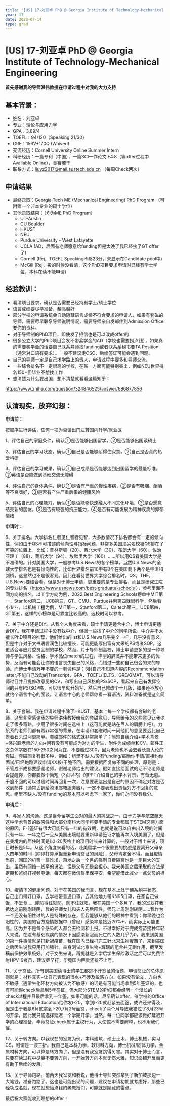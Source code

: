```yaml
---
title: '[US] 17-刘亚卓 PhD @ Georgia Institute of Technology-Mechanical Engineering'
year: 17
date: 2022-07-14
type: grad
---
```


# [US] 17-刘亚卓 PhD @ Georgia Institute of Technology-Mechanical Engineering

 

**首先感谢我的导师洪伟教授在申请过程中对我的大力支持**

 

## 基本背景：

* 姓名：刘亚卓
* 专业：理论与应用力学
* GPA：3.89/4
* TOEFL：94/120（Speaking 21/30）
* GRE：156V+170Q (Waived)
* 交流经历：Cornell University Online Summer Intern
* 科研经历：一篇专利（中国），一篇SCI一作论文IF4.8（等offer过程中Available Online），竞赛若干
* 联系方式：[liuyz2017@mail.sustech.edu.cn](mailto:liuyz2017@mail.sustech.edu.cn) （每周Check两次）

 

## 申请结果

* 最终录取：Georgia Tech ME (Mechanical Engineering) PhD Program （可附赠一个非本专业的硕士学位）
* 其他录取结果：（均为ME PhD Program）
  * UT-Austin
  * CU Boulder
  * HKUST
  * NEU
  * Purdue University - West Lafayette
  * UCLA (AD，后面有老师愿意给funding但是太晚了我已经接了GT offer了)
  * Cornell (Rej，TOEFL Speaking不够23分，未显示在Candidate pool中)
  * McGill (Rej，投的时候没看清，这个PhD项目要求申请时已经有学士学位，本科在读不能申请)

 

## 经验教训：

* 看清项目要求，确认是否需要已经持有学士/硕士学位
* 语言成绩要尽早准备，越高越好
* 部分学校的申请系统会自动隐藏语言成绩不符合要求的申请人，如果有套磁的导师，需要尽早联系导师说明情况，需要导师亲自发邮件到Admission Office要你的资料。
* 对于导师制的PhD项目，即使发了拒信也是可以改成offer的
* 很多公立大学的PhD项目会发不带奖学金的AD（学校也需要捞点钱），如果真的需要奖学金的话要自己联系导师找funding或者联系系秘书要TA Position（通常对口语有要求）。一般不建议走CSC，后续签证可能会遇到问题。
* 自己的导师一定是自己求学路上的贵人，申请过程中要多和导师交流。
* 一些综合排名不一定很高的学校，在某一方面可能特别突出，例如NEU世界排名150+但毕业不愁找工作
* 想清楚为什么要出国，想不清楚就看看这篇知乎：

https://www.zhihu.com/question/324846525/answer/686877856

 

## 认清现实，放弃幻想：

**申请前：**

按顺序进行评估，任何一项为否请出门左转国内升学/就业区

1、评估自己的家庭条件，确认①是否能够出国留学，②是否能够出国读硕士

2、评估自己的学习状态，确认①自己是否能够耐得住寂寞，②自己是否真的热爱科研

3、评估自己的学习成果，确认①自己成绩是否能够达到出国留学的最低标准，②英语是否能做到基础交流无障碍

4、评估自己的身体条件，确认①是否有严重的慢性疾病，②是否有吸烟、酗酒等不良嗜好，③是否有产生严重后果的健康风险

5、评估自己的心理能力，确认①是否能够快速融入不同文化环境，②是否愿意结交新的朋友，③是否有较强的抗压能力，④是否有可能发展为精神疾病的抑郁情绪

**申请时：**

6、关于排名。大学排名仁者见仁智者见智，大多数情况下排名都会有一定的倾向性，例如由于QS不可描述的倾向性与指标问题，非常多美国顶尖名校被QS排在了可笑的位置上，比如：普林斯顿（20）、西北大学（30）、布朗大学（60）、佐治亚理工（88）、莱斯大学（94）、埃默里大学（160）……所以用QS看美国大学是不准确的。针对美国大学，一般参考U.S.News的各个榜单，当然U.S.News的全球大学排名也是有倾向性的，比如世界排名前10中有8个在美国剩下两个是牛津和剑桥，这显然也不是很客观。因此在看待世界大学综合排名时，QS，THE，U.S.News要结合看。但是对于博士申请，更重要的是专业排名，而且是研究生院的专业排名（https://www.usnews.com/best-graduate-schools ），参考里面不同方向的排名，以工学方向为例，2022 Best Engineering Schools榜单中MIT第一，Stanford第二，UCB第三，GT、CMU、Purdue并列第四就很科学，然后看小专业，以机械工程为例，MIT第一，Stanford第二，Caltech第三，UCB第四，GT第五，这样的小榜单是可靠度比较高的，选校时可以参考。

7、关于中介还是DIY。从我个人角度来看，硕士申请更适合中介，博士申请更适合DIY。我在申请过程中没有找中介，但据一些找了中介的同学所说，中介并不太擅长PhD项目的推荐，他们给出的list和U.S.News几乎完全一样，几乎没有意义。但是中介对于文书语言润色比较擅长，可能更能写出富有文采的PS或者SOP。这更适合与应对委员会制的学校，然而，对于导师制高校，博士申请更多的是一种导师与学生风格、性格、学术品位match的过程，华丽的辞藻并不能带来更多的优势，反而有可能会让你的语言丧失自己的风格，而错过一些和自己很合的来的导师。而博士申请万年不变的一套资料是：3封自己不知道内容的Recommendation letter,不能自己改动的Transcript，GPA，TOEFL/IELTS，GRE/GMAT，可以请导师过目并且提修改意见的CV，和写出自己风格的PS/SOP，看起来自己有发挥空间的只有PS/SOP咯，可以很早就开始写，然后自己修改个十几版，如果还不放心就约个语言中心的面谈，让语言中心的老师帮你看一看语法，资料准备就是这么简单。

8、关于套磁。我在申请过程中除了HKUST，基本上每一个学校都有套磁的老师，这里非常感谢我的导师洪伟教授给我的套磁意见，导师给我的这些意见让我少走了很多弯路，少用了很多时间在选校上（这可能就是站在巨人的肩膀上吧）。力航系的老师们都有着非常强的背景，在申请和套磁时问一问他们的意见要远比自己摸着石头过河更简单。套磁邮件的格式就非常简单了：简短自我介绍+学术背景+感兴趣老师的方向+问有没有可能成为对方的学生，附件为成绩单和CV。邮件正文总体字数在150-250之间为宜，不要超过300，因为老师也不会去看长篇大论的套磁。套磁回复有很多种，例如：组里不缺人/没有funding/鼓励你申请/直接约你面试/已经跑路建议申请XX校/干脆不回。需要根据回复做不同的处理，原则是：不管成不成都要感谢老师，谢谢老师给出的建议。假如直接给面试的话不论老师是否提醒你，你都要做个简短（3页以内）的PPT介绍自己的学术背景，有备无患。干脆不回的可以过段时间再回复一次，注意要表达出是自己的原因不确定对方是否收到邮件（通常丢锅给腾讯邮箱服务器），一定不要表现出责怪对方不回复的意思。组里不缺人/没有funding的基本可以考虑下一家了，你们之间没有缘分。

**申请后：**

9、与家人的沟通。这是当今留学生面对的最大的挑战之一。由于力学与航空航天这种学术背景的敏感性和大部分南科大同学将要申请的专业都属于STEM这两方面的原因，F-1签证有很大可能只有一年的有效期，也就是说可以自由出入境的时间只有一年，一年之后一旦从美国出境就要重新申请签证才能再次入境美国了，但是在美境内的居住时间是以I-20表格上的项目时长来计算的，一般对于博士来说，项目时长是5年。从这个角度来看的话，赴美留学一个很重要的挑战是要离开父母亲人四年的时间（除非打算承担重新申请签证的风险），父母肯定舍不得。而且疫情当前，回国的机票一票难求，落地之后一个月的强制自费隔离也是一笔巨大的支出，虽然有网络一线牵的说法，但是父母还是会担心。我来美国之后采取的方法是定期和爸妈打视频电话，每天都在微信群里保平安，希望能借此减少一点父母的担心。

10、疫情下的健康问题。对于在美国的我而言，现在基本上处于佛系躺平状态，自己出门带好口罩，去学校带普通口罩，去其他地方带KN95口罩，在家自己做饭，不堂食……能防得住就防，防不住就阳。我在美国一个多月了，我的室友在我抵达之前刚刚转阴，我的导师女儿和夫人先后阳性，师兄上周刚刚转阴……我作为一个还没有阳性过的人是特殊的存在，但我能够从他们的眼神中看到：你早晚也会阳性的。美国的官方疫情数据中（曾经）感染率是接近20%+，而实际上可能更高，因为并不是每个感染的人都会去检测和上报。不过幸好对于完成疫苗接种年轻人来说，在没有基础疾病的情况下因感染新冠而死亡的人数几乎为0。我来到美国的第一件事情就是打新冠疫苗，我在国内已经打完三针北京生物疫苗了，来到美国之后医生说我只用打加强针。亲身测试北京生物+辉瑞的组合并无副作用，截至发稿前保护效果极好。对于女生来说，再提就是入学后学生保险激活之后可以免费注射HPV-9疫苗，建议尽早打，毕竟国内巨贵还排不上号。

11、关于签证。所有到美国读博士的学生都逃不开签证的话题，申请签证的总体原则就是：材料真实+让自己表现的很水+不涉及敏感方向。如果没有论文，方向也不敏感（通常生化环材方向被认为不敏感）的话是有可能当场拿到5年签证的，也有可能假check后拿到5年签证，但大部分STEM的PhD都会经历一个漫长的check过程并且最后拿到一年签，如果可能的话，尽早确认offer，催学校的Office of International Education给你发I-20，拿到I-20就赶紧去面签，或许还来得及，但是由于我是6月底拿到I-20,7月2号面签，check了两个月导致我错过了8月23号的开学，因此我只能选择延迟一个学期开学。当然，每一位同学都应该做好延迟开学的心理准备，毕竟签证check属于主权行为，大使馆不需要解释，也不用我们催。

12、关于转方向。以我现在的室友为例，本科建筑，硕士土木，博士机械，实习CS，可谓是一波三折。我自己是本科力学，软材料方向，博士机械/固体力学，金属材料方向，可以算是转方向了，但是没有我室友跳得厉害。其实对于博士而言，只要在读过程中尽量不要转方向，一开始转方向本就无伤大雅，知识面铺开反而更有助于后续的发展。

13、关于导师跑路。前两天我室友和我说，他博士导师突然拿到了新加坡那边一大笔钱，准备跑路了。这也是可能出现的问题，建议在申请初期就考虑好，那些已经功成名就，现在就想恰点钱的老教授们，可能就是隐藏的雷点。

 

最后祝大家能收到理想的offer！
